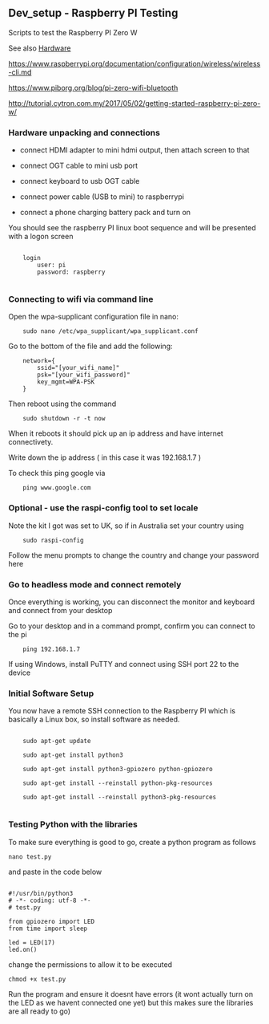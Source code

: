 ## Dev_setup - Raspberry PI Testing
Scripts to test the Raspberry PI Zero W

See also 
[Hardware](https://github.com/acutesoftware/dev_setup/blob/master/Raspberry_PI/Hardware.md)<br />

https://www.raspberrypi.org/documentation/configuration/wireless/wireless-cli.md

https://www.piborg.org/blog/pi-zero-wifi-bluetooth

http://tutorial.cytron.com.my/2017/05/02/getting-started-raspberry-pi-zero-w/



### Hardware unpacking and connections

- connect HDMI adapter to mini hdmi output, then attach screen to that

- connect OGT cable to mini usb port

- connect keyboard to usb OGT cable

- connect power cable (USB to mini) to raspberrypi

- connect a phone charging battery pack and turn on


You should see the raspberry PI linux boot sequence and will be presented with a logon screen

~~~

    login
        user: pi
        password: raspberry
    
~~~    

### Connecting to wifi via command line


Open the wpa-supplicant configuration file in nano:

~~~
    sudo nano /etc/wpa_supplicant/wpa_supplicant.conf
~~~

Go to the bottom of the file and add the following:

~~~
    network={
        ssid="[your_wifi_name]"
        psk="[your_wifi_password]"
        key_mgmt=WPA-PSK
    }
~~~

Then reboot using the command

~~~
    sudo shutdown -r -t now
~~~

When it reboots it should pick up an ip address and have internet connectivety.

Write down the ip address ( in this case it was 192.168.1.7 )

To check this ping google via 

~~~
    ping www.google.com
~~~

### Optional - use the raspi-config tool to set locale

Note the kit I got was set to UK, so if in Australia set your country using 

~~~    
    sudo raspi-config
~~~

Follow the menu prompts to change the country and change your password here



### Go to headless mode and connect remotely

Once everything is working, you can disconnect the monitor and keyboard and connect from your desktop

Go to your desktop and in a command prompt, confirm you can connect to the pi

~~~
    ping 192.168.1.7    
~~~

If using Windows, install PuTTY and connect using SSH port 22 to the device



### Initial Software Setup

You now have a remote SSH connection to the Raspberry PI which is basically a Linux box, so install software as needed.

~~~~

    sudo apt-get update

    sudo apt-get install python3

    sudo apt-get install python3-gpiozero python-gpiozero

    sudo apt-get install --reinstall python-pkg-resources

    sudo apt-get install --reinstall python3-pkg-resources
    
~~~~


### Testing Python with the libraries

To make sure everything is good to go, create a python program as follows

~~~
nano test.py
~~~

and paste in the code below

~~~

#!/usr/bin/python3
# -*- coding: utf-8 -*-
# test.py

from gpiozero import LED
from time import sleep

led = LED(17)
led.on()

~~~

change the permissions to allow it to be executed

~~~
chmod +x test.py
~~~


Run the program and ensure it doesnt have errors (it wont actually turn 
on the LED as we havent connected one yet) but this makes sure the 
libraries are all ready to go)


